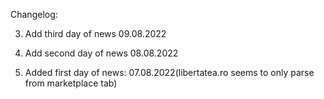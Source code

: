 Changelog:

3. Add third day of news 09.08.2022

2. Add second day of news 08.08.2022

1. Added first day of news: 07.08.2022(libertatea.ro seems to only parse from marketplace tab)
